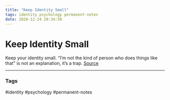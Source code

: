 ```yaml
---
title: "Keep Identity Small"
tags: identity psychology permanent-notes
date: 2020-12-24 20:34:50
---
```


# Keep Identity Small

Keep your identity small. "I’m not the kind of person who does things like that" is not an explanation, it’s a trap.
[Source](https://www.lesswrong.com/posts/7hFeMWC6Y5eaSixbD/100-tips-for-a-better-life)

---
### Tags
#identity #psychology #permanent-notes
